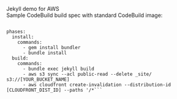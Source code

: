 Jekyll demo for AWS \
Sample CodeBuild build spec with standard CodeBuild image:

```version: 0.1 

phases:
  install:
    commands:
      - gem install bundler
      - bundle install
  build:
    commands:
      - bundle exec jekyll build
      - aws s3 sync --acl public-read --delete _site/ s3://[YOUR_BUCKET_NAME]
      - aws cloudfront create-invalidation --distribution-id [CLOUDFRONT_DIST_ID] --paths '/*```
     
